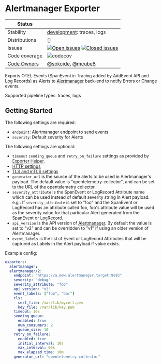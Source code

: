# Alertmanager Exporter
<!-- status autogenerated section -->
| Status        |           |
| ------------- |-----------|
| Stability     | [development]: traces, logs   |
| Distributions | [] |
| Issues        | [![Open issues](https://img.shields.io/github/issues-search/open-telemetry/opentelemetry-collector-contrib?query=is%3Aissue%20is%3Aopen%20label%3Aexporter%2Falertmanager%20&label=open&color=orange&logo=opentelemetry)](https://github.com/open-telemetry/opentelemetry-collector-contrib/issues?q=is%3Aopen+is%3Aissue+label%3Aexporter%2Falertmanager) [![Closed issues](https://img.shields.io/github/issues-search/open-telemetry/opentelemetry-collector-contrib?query=is%3Aissue%20is%3Aclosed%20label%3Aexporter%2Falertmanager%20&label=closed&color=blue&logo=opentelemetry)](https://github.com/open-telemetry/opentelemetry-collector-contrib/issues?q=is%3Aclosed+is%3Aissue+label%3Aexporter%2Falertmanager) |
| Code coverage | [![codecov](https://codecov.io/github/open-telemetry/opentelemetry-collector-contrib/graph/main/badge.svg?component=exporter_alertmanager)](https://app.codecov.io/gh/open-telemetry/opentelemetry-collector-contrib/tree/main/?components%5B0%5D=exporter_alertmanager&displayType=list) |
| [Code Owners](https://github.com/open-telemetry/opentelemetry-collector-contrib/blob/main/CONTRIBUTING.md#becoming-a-code-owner)    | [@sokoide](https://www.github.com/sokoide), [@mcube8](https://www.github.com/mcube8) |

[development]: https://github.com/open-telemetry/opentelemetry-collector/blob/main/docs/component-stability.md#development
<!-- end autogenerated section -->

Exports OTEL Events (SpanEvent in Tracing added by AddEvent API and Log Records) as Alerts to [Alertmanager](https://prometheus.io/docs/alerting/latest/alertmanager/) back-end to notify Errors or Change events.

Supported pipeline types: traces, logs

## Getting Started

The following settings are required:

- `endpoint`: Alertmanager endpoint to send events
- `severity`: Default severity for Alerts


The following settings are optional:

- `timeout` `sending_queue` and `retry_on_failure` settings as provided by [Exporter Helper](https://github.com/open-telemetry/opentelemetry-collector/tree/main/exporter/exporterhelper#configuration).
- [HTTP settings](https://github.com/open-telemetry/opentelemetry-collector/blob/main/config/confighttp/README.md)
- [TLS and mTLS settings](https://github.com/open-telemetry/opentelemetry-collector/blob/main/config/configtls/README.md)
- `generator_url` is the source of the alerts to be used in Alertmanager's payload. The default value is "opentelemetry-collector", and can be set to the URL of the opentelemetry collector.
- `severity_attribute` is the SpanEvent or LogRecord Attribute name which can be used instead of default severity string in Alert payload.
   e.g.: If `severity_attribute` is set to "foo" and the SpanEvent or LogRecord has an attribute called foo, foo's attribute value will be used as the severity value for that particular Alert generated from the SpanEvent or LogRecord.
- `api_version` is the API version of [Alertmanager](https://prometheus.io/docs/alerting/latest/clients/). By default the value is set to "v2" and can be overridden to "v1" if using an older version of Alertmanager.
- `event_labels` is the list of Event or LogRecord Attributes that will be captured as Labels in the Alert payload if value exists.

Example config:

```yaml
exporters:
  alertmanager:
  alertmanager/2:
    endpoint: "https://a.new.alertmanager.target:9093"
    severity: "debug"
    severity_attribute: "foo"
    api_version: "v2"
    event_labels: ["foo", "bar"]
    tls:
      cert_file: /var/lib/mycert.pem
      key_file: /var/lib/key.pem
    timeout: 10s
    sending_queue:
      enabled: true
      num_consumers: 2
      queue_size: 10
    retry_on_failure:
      enabled: true
      initial_interval: 10s
      max_interval: 60s
      max_elapsed_time: 10m
    generator_url: "opentelemetry-collector"
```
